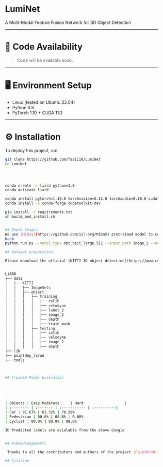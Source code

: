 # LumiNet

A Multi-Modal Feature Fusion Network for 3D Object Detection

---

# 🚀 Code Availability
> Code will be available soon.

<!-- 
![Fusion-new drawio](https://github.com/faziii0/LumiNet/assets/111413133/bfea5354-d194-4cfd-8ef4-138d72fb807f)
-->

---

# 🖥️ Environment Setup

- Linux (tested on Ubuntu 22.04)
- Python 3.8
- PyTorch 1.10 + CUDA 11.3

---

# ⚙️ Installation

To deploy this project, run:

```bash
git clone https://github.com/faziii0/LumiNet
cd LumiNet




conda create -n liard python=3.8
conda activate liard

conda install pytorch=1.10.0 torchvision=0.11.0 torchaudio=0.10.0 cudatoolkit=11.3 -c pytorch -c conda-forge
conda install -c conda-forge cudatoolkit-dev

pip install -r requirements.txt
sh build_and_install.sh


## Depth Images
We use [MiDaS](https://github.com/isl-org/MiDaS) pretrained model to covert image_2 into depth images or download it from here Google. You can clone their repo and run this command
bash
python run.py --model_type dpt_beit_large_512 --input_path image_2 --output_path depth

## Dataset preparation:

Please download the official [KITTI 3D object detection](https://www.cvlibs.net/datasets/kitti/eval_object.php?obj_benchmark=3d) dataset and  train mask from [Epnet++](https://github.com/happinesslz/EPNetV2)


LiARD
├── data
│   ├── KITTI
│   │   ├── ImageSets
│   │   ├── object
│   │   │   ├── training
│   │   │   │   ├── calib
│   │   │   │   ├── velodyne
│   │   │   │   ├── label_2
│   │   │   │   ├── image_2
│   │   │   │   ├── depth
│   │   │   │   ├── train_mask
│   │   │   ├── testing
│   │   │   │   ├── calib
│   │   │   │   ├── velodyne
│   │   │   │   ├── image_2
│   │   │   │   ├── depth
├── lib
├── pointdep_lirad
├── tools



## Trained Model Evaluation





| Objects | Easy|Moderate     | Hard                   | 
| :-------- | :------- | :----------- | :----------|
| Car | 91.67% | 83.32% | 78.29%
| Pedestrian | 00.0% | 00.0% | 0.00%
| Cyclist | 00.0% | 00.0% | 00.0%

3D Predicted labels are avialable from the above Google


## Acknowledgements

 Thanks to all the contributors and authors of the project [PointRCNN](https://github.com/sshaoshuai/PointRCNN), [EPNet++](https://github.com/happinesslz/EPNetV2), [EPNet](https://github.com/happinesslz/EPNet),[MiDaS](https://github.com/isl-org/MiDaS)

## Citation
